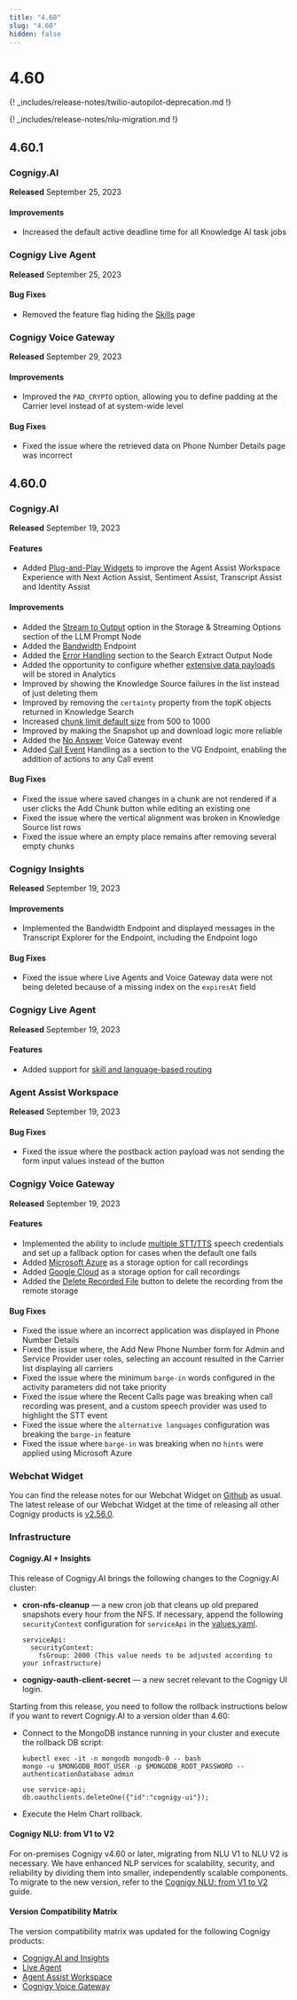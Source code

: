 ```yaml
---
title: "4.60"
slug: "4.60"
hidden: false
---
```


# 4.60

{! _includes/release-notes/twilio-autopilot-deprecation.md !}

{! _includes/release-notes/nlu-migration.md !}

## 4.60.1

### Cognigy.AI

**Released** September 25, 2023

#### Improvements

- Increased the default active deadline time for all Knowledge AI task jobs

### Cognigy Live Agent

**Released** September 25, 2023

#### Bug Fixes

- Removed the feature flag hiding the [Skills](../live-agent/settings/skills.md) page

### Cognigy Voice Gateway

**Released** September 29, 2023

#### Improvements

- Improved the `PAD_CRYPTO` option, allowing you to define padding at the Carrier level instead of at system-wide level

#### Bug Fixes

- Fixed the issue where the retrieved data on Phone Number Details page was incorrect

## 4.60.0

### Cognigy.AI

**Released** September 19, 2023

#### Features

- Added [Plug-and-Play Widgets](../ai-copilot/plug-and-play-widgets.md) to improve the Agent Assist Workspace Experience with Next Action Assist, Sentiment Assist, Transcript Assist and Identity Assist

#### Improvements

- Added the [Stream to Output](../ai/build/node-reference/service/llm-prompt.md) option in the Storage & Streaming Options section of the LLM Prompt Node
- Added the [Bandwidth](../ai/deploy/endpoint-reference/bandwidth.md) Endpoint
- Added the [Error Handling](../ai/build/node-reference/other-nodes/search-extract-output.md) section to the Search Extract Output Node
- Added the opportunity to configure whether [extensive data payloads](../ai/deploy/endpoints/data-protection-and-analytics.md#store-extensive-data-payloads-in-analytics) will be stored in Analytics
- Improved by showing the Knowledge Source failures in the list instead of just deleting them
- Improved by removing the `certainty` property from the topK objects returned in Knowledge Search
- Increased [chunk limit default size](../ai/empower/knowledge-ai/overview.md) from 500 to 1000
- Improved by making the Snapshot up and download logic more reliable
- Added the [No Answer](../voice-gateway/references/events/NO_ANSWER.md) Voice Gateway event
- Added [Call Event](../ai/deploy/endpoint-reference/voice-gateway.md) Handling as a section to the VG Endpoint, enabling the addition of actions to any Call event

#### Bug Fixes

- Fixed the issue where saved changes in a chunk are not rendered if a user clicks the Add Chunk button while editing an existing one
- Fixed the issue where the vertical alignment was broken in Knowledge Source list rows
- Fixed the issue where an empty place remains after removing several empty chunks

### Cognigy Insights

**Released** September 19, 2023

#### Improvements

- Implemented the Bandwidth Endpoint and displayed messages in the Transcript Explorer for the Endpoint, including the Endpoint logo

#### Bug Fixes

- Fixed the issue where Live Agents and Voice Gateway data were not being deleted because of a missing index on the `expiresAt` field

### Cognigy Live Agent

**Released** September 19, 2023

#### Features

- Added support for [skill and language-based routing](../live-agent/conversation/conversation-routing/automatic-mode.md#additional-automatic-assignment-parameters)

### Agent Assist Workspace

**Released** September 19, 2023

#### Bug Fixes

- Fixed the issue where the postback action payload was not sending the form input values instead of the button

### Cognigy Voice Gateway

**Released** September 19, 2023

#### Features

- Implemented the ability to include [multiple STT/TTS](../voice-gateway/webapp/applications.md#add-additional-tts-and-stt-vendor) speech credentials and set up a fallback option for cases when the default one fails
- Added [Microsoft Azure](../voice-gateway/webapp/accounts.md#call-recording-configuration) as a storage option for call recordings
- Added [Google Cloud](../voice-gateway/webapp/accounts.md#call-recording-configuration) as a storage option for call recordings
- Added the [Delete Recorded File](../voice-gateway/webapp/recent-calls.md#call-recordings) button to delete the recording from the remote storage

#### Bug Fixes

- Fixed the issue where an incorrect application was displayed in Phone Number Details
- Fixed the issue where, the Add New Phone Number form for Admin and Service Provider user roles, selecting an account resulted in the Carrier list displaying all carriers
- Fixed the issue where the minimum `barge-in` words configured in the activity parameters did not take priority
- Fixed the issue where the Recent Calls page was breaking when call recording was present, and a custom speech provider was used to highlight the STT event
- Fixed the issue where the `alternative languages` configuration was breaking the `barge-in` feature
- Fixed the issue where `barge-in` was breaking when no `hints` were applied using Microsoft Azure

### Webchat Widget

You can find the release notes for our Webchat Widget on [Github](https://github.com/Cognigy/WebchatWidget/releases) as usual. The latest release of our Webchat Widget at the time of releasing all other Cognigy products is [v2.56.0](https://github.com/Cognigy/WebchatWidget/releases/tag/v2.56.0).

### Infrastructure

#### Cognigy.AI + Insights

This release of Cognigy.AI brings the following changes to the Cognigy.AI cluster:

- **cron-nfs-cleanup** — a new cron job that cleans up old prepared snapshots every hour from the NFS.
  If necessary, append the following `securityContext` configuration for `serviceApi` in the [values.yaml](https://github.com/Cognigy/cognigy-ai-helm-chart#configuration).

    ```
    serviceApi:
      securityContext:
        fsGroup: 2000 (This value needs to be adjusted according to your infrastructure)
    ```

- **cognigy-oauth-client-secret** — a new secret relevant to the Cognigy UI login.

Starting from this release, you need to follow the rollback instructions below if you want to revert Cognigy.AI to a version older than 4.60:

- Connect to the MongoDB instance running in your cluster and execute the rollback DB script:

    ```
    kubectl exec -it -n mongodb mongodb-0 -- bash
    mongo -u $MONGODB_ROOT_USER -p $MONGODB_ROOT_PASSWORD --authenticationDatabase admin
    
    use service-api;
    db.oauthclients.deleteOne({"id":"cognigy-ui"}); 
    ```

- Execute the Helm Chart rollback.

#### Cognigy NLU: from V1 to V2

For on-premises Cognigy v4.60 or later, migrating from NLU V1 to NLU V2 is necessary. We have enhanced NLP services for scalability, security, and reliability by dividing them into smaller, independently scalable components. To migrate to the new version, refer to the [Cognigy NLU: from V1 to V2](../ai/installation/migration/from-nlu-v1-to-v2-migration.md) guide.

#### Version Compatibility Matrix

The version compatibility matrix was updated for the following Cognigy products:

- [Cognigy.AI and Insights](../ai/installation/version-compatibility-matrix.md)
- [Live Agent](../live-agent/installation/deployment/version-compatibility-matrix.md)
- [Agent Assist Workspace](../ai-copilot/installation/version-compatibility-matrix.md)
- [Cognigy Voice Gateway](../voice-gateway/installation/version-compatibility-matrix.md)